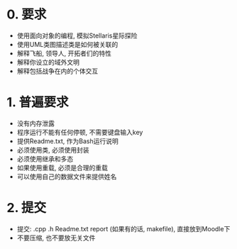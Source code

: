 # 0. 要求
- 使用面向对象的编程, 模拟Stellaris星际探险
- 使用UML类图描述类是如何被关联的
- 解释飞船, 领导人, 开拓者们的特性
- 解释你设立的域外文明
- 解释包括战争在内的个体交互

# 1. 普遍要求
- 没有内存泄露
- 程序运行不能有任何停顿, 不需要键盘输入key
- 提供Readme.txt, 作为Bash运行说明
- 必须使用类, 必须使用封装
- 必须使用继承和多态
- 如果使用重载, 必须是合理的重载
- 可以使用自己的数据文件来提供姓名

# 2. 提交
- 提交: .cpp .h Readme.txt report (如果有的话, makefile), 直接放到Moodle下
- 不要压缩, 也不要放无关文件


# 







